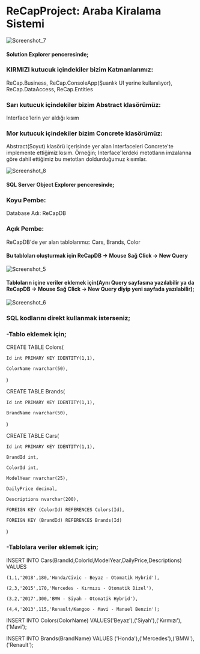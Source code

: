 # ReCapProject: Araba Kiralama Sistemi

![Screenshot_7](https://user-images.githubusercontent.com/59045890/107124581-cf3a3600-68b5-11eb-9aea-48b6d4ba747c.png)

#### Solution Explorer penceresinde;

### KIRMIZI kutucuk içindekiler bizim Katmanlarımız: 
ReCap.Business, ReCap.ConsoleApp(Şuanlık UI yerine kullanılıyor), ReCap.DataAccess, ReCap.Entities

### Sarı kutucuk içindekiler bizim Abstract klasörümüz: 
Interface'lerin yer aldığı kısım

### Mor kutucuk içindekiler bizim Concrete klasörümüz: 
Abstract(Soyut) klasörü içerisinde yer alan Interfaceleri Concrete'te implemente ettiğimiz kısım. Örneğin; Interface'lerdeki metotların imzalarına göre dahil ettiğimiz bu metotları doldurduğumuz kısımlar.

![Screenshot_8](https://user-images.githubusercontent.com/59045890/107124973-ee39c780-68b7-11eb-8271-c27a983d05d7.png)
#### SQL Server Object Explorer penceresinde;

### Koyu Pembe:
Database Adı: ReCapDB

### Açık Pembe:
ReCapDB'de yer alan tablolarımız: Cars, Brands, Color


#### Bu tabloları oluşturmak için ReCapDB -> Mouse Sağ Click -> New Query
![Screenshot_5](https://user-images.githubusercontent.com/59045890/107125055-9059af80-68b8-11eb-87bd-0a0eb47e71a6.png)

#### Tabloların içine veriler eklemek için(Aynı Query sayfasına yazılabilir ya da ReCapDB -> Mouse Sağ Click -> New Query diyip yeni sayfada yazılabilir);
![Screenshot_6](https://user-images.githubusercontent.com/59045890/107125056-918adc80-68b8-11eb-897c-b657f92b833b.png)


### SQL kodlarını direkt kullanmak isterseniz;

### -Tablo eklemek için;
CREATE TABLE Colors(
	
    Id int PRIMARY KEY IDENTITY(1,1),
  
	ColorName nvarchar(50),
  
)

CREATE TABLE Brands(
	
    Id int PRIMARY KEY IDENTITY(1,1),

    BrandName nvarchar(50),
)

CREATE TABLE Cars(
	
    Id int PRIMARY KEY IDENTITY(1,1),
	
    BrandId int,
	
    ColorId int,
	
    ModelYear nvarchar(25),
	
    DailyPrice decimal,
	
    Descriptions nvarchar(200),
	
    FOREIGN KEY (ColorId) REFERENCES Colors(Id),
	
    FOREIGN KEY (BrandId) REFERENCES Brands(Id)
)

### -Tablolara veriler eklemek için;

INSERT INTO Cars(BrandId,ColorId,ModelYear,DailyPrice,Descriptions) VALUES
	
    (1,1,'2018',180,'Honda/Civic - Beyaz - Otomatik Hybrid'),
	
    (2,3,'2015',170,'Mercedes - Kırmızı - Otomatik Dizel'),
	
    (3,2,'2017',300,'BMW - Siyah - Otomatik Hybrid'),
	
    (4,4,'2013',115,'Renault/Kangoo - Mavi - Manuel Benzin');



INSERT INTO Colors(ColorName) VALUES('Beyaz'),('Siyah'),('Kırmızı'),('Mavi');

INSERT INTO Brands(BrandName) VALUES ('Honda'),('Mercedes'),('BMW'),('Renault');
